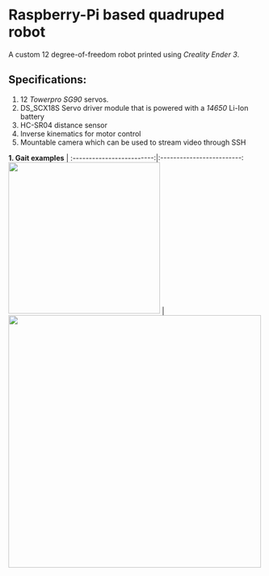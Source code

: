 # Raspberry-Pi based quadruped robot

A custom 12 degree-of-freedom robot printed using *Creality Ender 3*.

## Specifications:

1. 12 *Towerpro SG90* servos.
2. DS_SCX18S Servo driver module that is powered with a *14650* Li-Ion battery
3. HC-SR04 distance sensor
4. Inverse kinematics for motor control
5. Mountable camera which can be used to stream video through SSH

  **1. Gait examples**         | 
:-------------------------:|:-------------------------:
 <img src="assets/quadruped.gif" width="300">   | <img src="assets/untitled.gif" width="500">
 